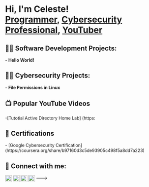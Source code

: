 <h1>Hi, I'm Celeste! <br/><a href="https://github.com/CDafeuAdams">Programmer</a>, <a href="https://www.linkedin.com/in/celestedafeuadams/">Cybersecurity Professional</a>, <a href="https://www.youtube.com/c/TheWyNetwork">YouTuber</a></h1>

<h2>👨‍💻 Software Development Projects:</h2>
- <b> Hello World! </b>


<h2>👨‍💻 Cybersecurity Projects:</h2>
- <b> File Permissions in Linux </b>

<h2>📺 Popular YouTube Videos</h2>
-[Tutotial Active Directory Home Lab] (https:

<h2>📃 Certifications</h2>
- [Google Cybersecurity Certification] (https://coursera.org/share/b97160d3c5de93905c498f5a8dd7a223)

<h2> 🤳 Connect with me:</h2>

[<img align="left" alt="JoshMadakor | YouTube" width="22px" src="https://cdn.jsdelivr.net/npm/simple-icons@v3/icons/youtube.svg" />][youtube]
[<img align="left" alt="JoshMadakor | Twitter" width="22px" src="https://cdn.jsdelivr.net/npm/simple-icons@v3/icons/twitter.svg" />][twitter]
[<img align="left" alt="JoshMadakor | LinkedIn" width="22px" src="https://cdn.jsdelivr.net/npm/simple-icons@v3/icons/linkedin.svg" />][linkedin]
[<img align="left" alt="JoshMadakor | Instagram" width="22px" src="https://cdn.jsdelivr.net/npm/simple-icons@v3/icons/instagram.svg" />][instagram]

[twitter]: https://twitter.com/TheWyNetwork
[youtube]: https://www.youtube.com/@TheWyNetwork
[instagram]: https://www.instagram.com/@TheWyNetwork
[linkedin]: https://linkedin.com/in/celestedafeuadams

<!--

Here are some ideas to get you started:

- 🔭 I’m currently working on ...
- 🌱 I’m currently learning ...
- 👯 I’m looking to collaborate on ...
- 🤔 I’m looking for help with ...
- 💬 Ask me about ...
- 📫 How to reach me: ...
- 😄 Pronouns: ...
- ⚡ Fun fact: ...
-->
--->
